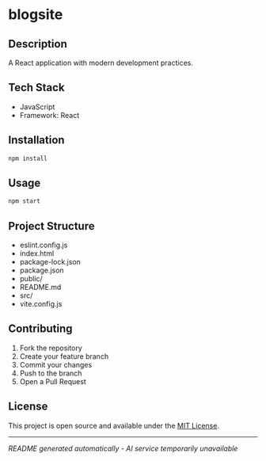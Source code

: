 # blogsite

## Description
A React application with modern development practices.

## Tech Stack
- JavaScript
- Framework: React

## Installation

```bash
npm install
```

## Usage

```bash
npm start
```

## Project Structure
- eslint.config.js
- index.html
- package-lock.json
- package.json
- public/
- README.md
- src/
- vite.config.js

## Contributing
1. Fork the repository
2. Create your feature branch
3. Commit your changes
4. Push to the branch
5. Open a Pull Request

## License
This project is open source and available under the [MIT License](LICENSE).

---
*README generated automatically - AI service temporarily unavailable*